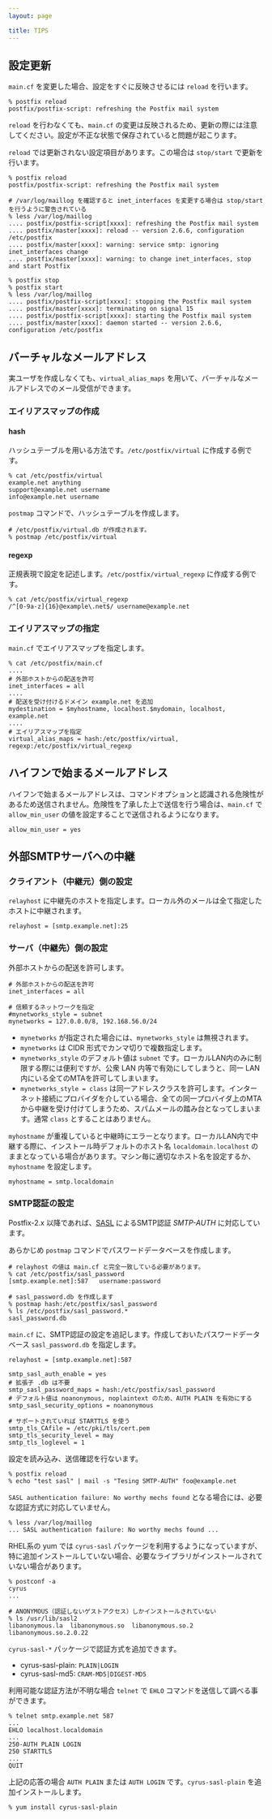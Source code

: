 ```yaml
---
layout: page

title: TIPS
---
```


## 設定更新

`main.cf` を変更した場合、設定をすぐに反映させるには `reload` を行います。

    % postfix reload
    postfix/postfix-script: refreshing the Postfix mail system

`reload` を行わなくても、`main.cf` の変更は反映されるため、更新の際には注意してください。設定が不正な状態で保存されていると問題が起こります。

`reload` では更新されない設定項目があります。この場合は `stop/start` で更新を行います。

    % postfix reload
    postfix/postfix-script: refreshing the Postfix mail system

    # /var/log/maillog を確認すると inet_interfaces を変更する場合は stop/start を行うように警告されている
    % less /var/log/maillog
    .... postfix/postfix-script[xxxx]: refreshing the Postfix mail system
    .... postfix/master[xxxx]: reload -- version 2.6.6, configuration /etc/postfix
    .... postfix/master[xxxx]: warning: service smtp: ignoring inet_interfaces change
    .... postfix/master[xxxx]: warning: to change inet_interfaces, stop and start Postfix

    % postfix stop
    % postfix start
    % less /var/log/maillog
    .... postfix/postfix-script[xxxx]: stopping the Postfix mail system
    .... postfix/master[xxxx]: terminating on signal 15
    .... postfix/postfix-script[xxxx]: starting the Postfix mail system
    .... postfix/master[xxxx]: daemon started -- version 2.6.6, configuration /etc/postfix

## バーチャルなメールアドレス

実ユーザを作成しなくても、`virtual_alias_maps` を用いて、バーチャルなメールアドレスでのメール受信ができます。

### エイリアスマップの作成

#### hash

ハッシュテーブルを用いる方法です。`/etc/postfix/virtual` に作成する例です。

    % cat /etc/postfix/virtual
    example.net anything
    support@example.net username
    info@example.net username

`postmap` コマンドで、ハッシュテーブルを作成します。

    # /etc/postfix/virtual.db が作成されます。
    % postmap /etc/postfix/virtual

#### regexp

正規表現で設定を記述します。`/etc/postfix/virtual_regexp` に作成する例です。

    % cat /etc/postfix/virtual_regexp
    /^[0-9a-z]{16}@example\.net$/ username@example.net

### エイリアスマップの指定

`main.cf` でエイリアスマップを指定します。

    % cat /etc/postfix/main.cf
    ....
    # 外部ホストからの配送を許可
    inet_interfaces = all
    ....
    # 配送を受け付けるドメイン example.net を追加
    mydestination = $myhostname, localhost.$mydomain, localhost, example.net
    ....
    # エイリアスマップを指定
    virtual_alias_maps = hash:/etc/postfix/virtual, regexp:/etc/postfix/virtual_regexp

## ハイフンで始まるメールアドレス

ハイフンで始まるメールアドレスは、コマンドオプションと認識される危険性があるため送信されません。危険性を了承した上で送信を行う場合は、`main.cf` で `allow_min_user` の値を設定することで送信されるようになります。

    allow_min_user = yes

## 外部SMTPサーバへの中継

### クライアント（中継元）側の設定

`relayhost` に中継先のホストを指定します。ローカル外のメールは全て指定したホストに中継されます。

    relayhost = [smtp.example.net]:25

### サーバ（中継先）側の設定

外部ホストからの配送を許可します。

    # 外部ホストからの配送を許可
    inet_interfaces = all

    # 信頼するネットワークを指定
    #mynetworks_style = subnet
    mynetworks = 127.0.0.0/8, 192.168.56.0/24

* `mynetworks` が指定された場合には、`mynetworks_style` は無視されます。
* `mynetworks` は CIDR 形式でカンマ切りで複数指定します。
* `mynetworks_style` のデフォルト値は `subnet` です。ローカルLAN内のみに制限する際には便利ですが、公衆 LAN 内等で有効にしてしまうと、同一 LAN 内にいる全てのMTAを許可してしまいます。
* `mynetworks_style = class` は同一アドレスクラスを許可します。インターネット接続にプロバイダを介している場合、全ての同一プロバイダ上のMTAから中継を受け付けてしまうため、スパムメールの踏み台となってしまいます。通常 `class` とすることはありません。

`myhostname` が重複していると中継時にエラーとなります。ローカルLAN内で中継する際に、インストール時デフォルトのホスト名 `localdomain.localhost` のままとなっている場合があります。マシン毎に適切なホスト名を設定するか、`myhostname` を設定します。

    myhostname = smtp.localdomain

### SMTP認証の設定

Postfix-2.x 以降であれば、[SASL](http://ja.wikipedia.org/wiki/Simple_Authentication_and_Security_Layer) によるSMTP認証 _SMTP-AUTH_ に対応しています。

あらかじめ `postmap` コマンドでパスワードデータベースを作成します。

    # relayhost の値は main.cf と完全一致している必要があります。
    % cat /etc/postfix/sasl_password
    [smtp.example.net]:587   username:password

    # sasl_password.db を作成します
    % postmap hash:/etc/postfix/sasl_password
    % ls /etc/postfix/sasl_password.*
    sasl_password.db

`main.cf` に、SMTP認証の設定を追記します。作成しておいたパスワードデータベース `sasl_password.db` を指定します。

    relayhost = [smtp.example.net]:587

    smtp_sasl_auth_enable = yes
    # 拡張子 .db は不要
    smtp_sasl_password_maps = hash:/etc/postfix/sasl_password
    # デフォルト値は noanonymous, noplaintext のため、AUTH PLAIN を有効にする
    smtp_sasl_security_options = noanonymous

    # サポートされていれば STARTTLS を使う
    smtp_tls_CAfile = /etc/pki/tls/cert.pem
    smtp_tls_security_level = may
    smtp_tls_loglevel = 1

設定を読み込み、送信確認を行ないます。

    % postfix reload
    % echo "test sasl" | mail -s "Tesing SMTP-AUTH" foo@example.net

`SASL authentication failure: No worthy mechs found` となる場合には、必要な認証方式に対応していません。

    % less /var/log/maillog
    ... SASL authentication failure: No worthy mechs found ...

RHEL系の yum では `cyrus-sasl` パッケージを利用するようになっていますが、特に追加インストールしていない場合、必要なライブラリがインストールされていない場合があります。

    % postconf -a
    cyrus
    ...

    # ANONYMOUS（認証しないゲストアクセス）しかインストールされていない
    % ls /usr/lib/sasl2
    libanonymous.la  libanonymous.so  libanonymous.so.2  libanonymous.so.2.0.22

`cyrus-sasl-*` パッケージで認証方式を追加できます。

* cyrus-sasl-plain: `PLAIN|LOGIN`
* cyrus-sasl-md5: `CRAM-MD5|DIGEST-MD5`

利用可能な認証方法が不明な場合 `telnet` で `EHLO` コマンドを送信して調べる事ができます。

    % telnet smtp.example.net 587
    ...
    EHLO localhost.localdomain
    ...
    250-AUTH PLAIN LOGIN
    250 STARTTLS
    ...
    QUIT

上記の応答の場合 `AUTH PLAIN` または `AUTH LOGIN` です。`cyrus-sasl-plain` を追加インストールします。

    % yum install cyrus-sasl-plain

